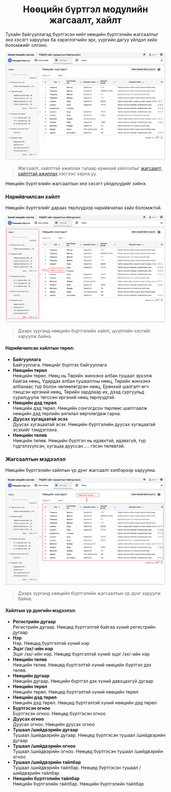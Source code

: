
<h1 align="center">Нөөцийн бүртгэл модулийн жагсаалт, хайлт</h1>

Тухайн байгууллагад бүртгэсэн нийт нөөцийн бүртгэлийн жагсаалтыг энэ хэсэгт харуулах ба хэрэглэгчийн эрх, үүргийн дагуу үйлдэл хийх боломжийг олгоно.

![](../assets/images/modules/resources/list.png)

> Жагсаалт, хайлттай ажиллах талаар ерөнхий ойлголтыг [жагсаалт, хайлттай ажиллах](how-it-works?id=_3-Жагсаалт-хайлттай-ажиллах) хэсгээс харна уу.

Нөөцийн бүртгэлийн жагсаалтын энэ хэсэгт үйлдлүүдийг хийнэ.

### Нарийвчилсан хайлт

Нөөцийн бүртгэлийг дараах төрлүүдээр нарийвчилан хайх боломжтой.

![](../assets/images/modules/resources/filter.png)

> Дээрх зурганд нөөцийн бүртгэлийн хайлт, шүүлтийн хэсгийг харуулж байна.

#### Нарийвчилсан хайлтын төрөл:

- **Байгууллага**
    <br>Байгууллага. Нөөцийг бүртгэх байгууллага 
- **Нөөцийн төрөл**
    <br>Нөөцийн төрөл. Нөөц нь Төрийн жинхэнэ албан тушаал эрхэлж байгаа нөөц, Удирдах албан тушаалтны нөөц, Төрийн жинхэнэ албанаас түр болон чөлөөлөгдсөн нөөц, Ерөнхий шалгалт өгч тэнцсэн иргэний нөөц, Төрийн зардлаар их, дээд сургуульд суралцуулж төгссөн иргэний нөөц төрлүүдтэй.
- **Нөөцийн дэд төрөл**
    <br>Нөөцийн дэд төрөл. Нөөцийн сонгогдсон төрлөөс шалтгаалж нөөцийн дэд төрлийн ангилал өөрчлөгдөж гарна.
- **Дуусах хугацаатай эсэх**
    <br>Дуусах хугацаатай эсэх. Нөөцийн бүртгэлийн дуусах хугацаатай эсэхийг тэмдэглэнэ.
- **Нөөцийн төлөв**
    <br>Нөөцийн төлөв. Нөөцийн бүртгэл нь идэвхтэй, идэвхгүй, түр түдгэлзүүлсэн, хугацаа дууссан..... гэсэн төлөвтэй.

### Жагсаалтын мэдээлэл

Нөөцийн бүртгэлийн хайлтын үр дүнг жагсаалт хэлбэрээр харуулна.

![](../assets/images/modules/resources/result.png)

> Дээрх зурганд нөөцийн бүртгэлийн жагсаалтын үр дүнг харуулж байна.

#### Хайлтын үр дүнгийн мэдээлэл:

- **Регистрийн дугаар**
    <br>Регистрийн дугаар. Нөөцөд бүртгэлтэй байгаа хүний регистрийн дугаар
- **Нэр**
    <br>Нэр. Нөөцөд бүртгэлтэй хүний нэр
- **Эцэг /эх/-ийн нэр**
    <br>Эцэг /эх/-ийн нэр. Нөөцөд бүртгэлтэй хүний эцэг /эх/-ийн нэр
- **Нөөцийн төлөв**
    <br>Нөөцийн төлөв. Нөөцөд бүртгэлтэй хүний нөөцийн бүртгэл дэх төлөв.
- **Нөөцийн дугаар**
    <br>Нөөцийн дугаар. Нөөцийн бүртгэл дэх хүний давхцахгүй дугаар
- **Нөөцийн төрөл**
    <br>Нөөцийн төрөл. Нөөцөд бүртгэлтэй хүний нөөцийн төрөл
- **Нөөцийн дэд төрөл**
    <br>Нөөцийн дэд төрөл. Нөөцөд бүртгэлтэй хүний нөөцийн дэд төрөл
- **Бүртгэсэн огноо**
    <br>Бүртгэсэн огноо. Нөөцөд бүртгэсэн огноо
- **Дуусах огноо**
    <br>Дуусах огноо. Нөөцийн дуусах огноо
- **Тушаал /шийдвэрийн дугаар**
    <br>Тушаал /шийдвэрийн дугаар. Нөөцөд бүртгэсэн тушаал /шийдвэрийн дугаар
- **Тушаал /шийдвэрийн огноо**
    <br>Тушаал /шийдвэрийн огноо. Нөөцөд бүртгэсэн тушаал /шийдвэрийн огноо
- **Тушаал /шийдвэрийн тайлбар**
    <br>Тушаал /шийдвэрийн тайлбар. Нөөцөд бүртгэсэн тушаал /шийдвэрийн тайлбар
- **Нөөцийн бүртгэлийн тайлбар**
    <br>Нөөцийн бүртгэлийн тайлбар. Нөөцийн бүртгэлийн тайлбар